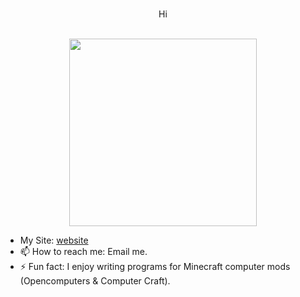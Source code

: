 ### 

<p align="center"> 
  Hi
</p> 
<p align="center"> 
  <br />
  <img src="https://starbounder.org/mediawiki/images/3/3e/Bunny.gif" width=300 height=300 />
</p> 

- My Site: [website]
- 📫 How to reach me: Email me.
- ⚡ Fun fact: I enjoy writing programs for Minecraft computer mods (Opencomputers & Computer Craft).

[website]: https://and-rew.codes
